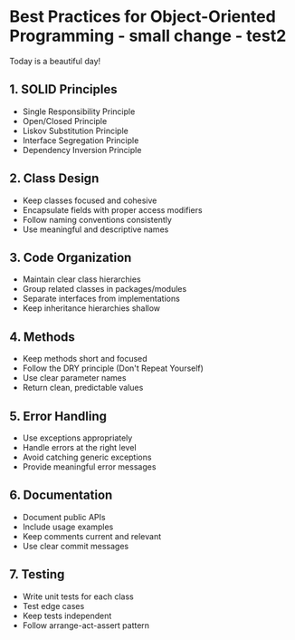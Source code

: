 
# Best Practices for Object-Oriented Programming - small change - test2
Today is a beautiful day!


## 1. SOLID Principles
- Single Responsibility Principle
- Open/Closed Principle
- Liskov Substitution Principle
- Interface Segregation Principle
- Dependency Inversion Principle

## 2. Class Design
- Keep classes focused and cohesive
- Encapsulate fields with proper access modifiers
- Follow naming conventions consistently
- Use meaningful and descriptive names

## 3. Code Organization
- Maintain clear class hierarchies
- Group related classes in packages/modules
- Separate interfaces from implementations
- Keep inheritance hierarchies shallow

## 4. Methods
- Keep methods short and focused
- Follow the DRY principle (Don't Repeat Yourself)
- Use clear parameter names
- Return clean, predictable values

## 5. Error Handling
- Use exceptions appropriately
- Handle errors at the right level
- Avoid catching generic exceptions
- Provide meaningful error messages

## 6. Documentation
- Document public APIs
- Include usage examples
- Keep comments current and relevant
- Use clear commit messages

## 7. Testing
- Write unit tests for each class
- Test edge cases
- Keep tests independent
- Follow arrange-act-assert pattern